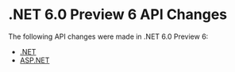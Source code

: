 # .NET 6.0 Preview 6 API Changes

The following API changes were made in .NET 6.0 Preview 6:

- [.NET](./.Net/6.0-preview6.md)
- [ASP.NET](./Asp.Net/6.0-preview6.md)
